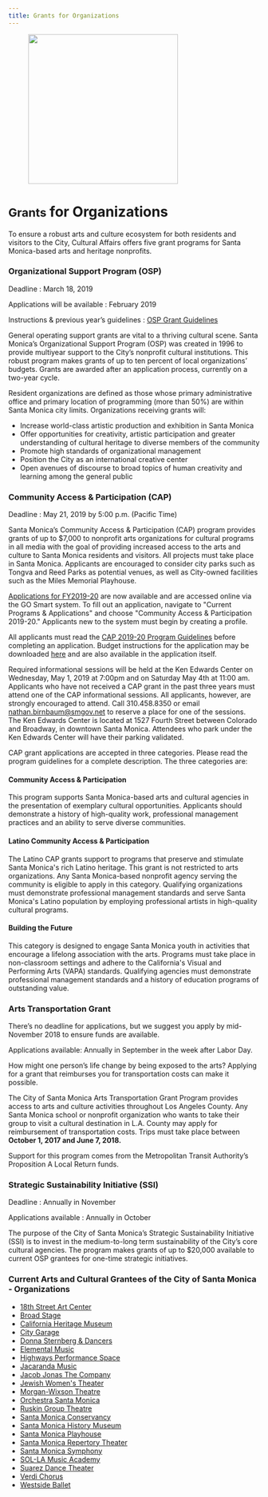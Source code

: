 ```yaml
---
title: Grants for Organizations
---
```


<figure>
  <img src="https://static-artsamo.digitalservice.la/uploads/coast-samba.jpg" height="300" alt="" />
</figure>


<small>Grants</small> for Organizations
===============================

To ensure a robust arts and culture ecosystem for both residents and visitors to the City, Cultural Affairs offers five grant programs for Santa Monica-based arts and heritage nonprofits.

### Organizational Support Program (OSP)

Deadline
: March 18, 2019

Applications will be available
: February 2019

Instructions & previous year’s guidelines
: [OSP Grant Guidelines](https://www.smgov.net/uploadedFiles/Portals/Culture/Grants/Organization_Support_Grant_Program/Guidelines%20OSP%202019-21%20final.pdf)

General operating support grants are vital to a thriving cultural scene. Santa Monica’s Organizational Support Program (OSP) was created in 1996 to provide multiyear support to the City’s nonprofit cultural institutions. This robust program makes grants of up to ten percent of local organizations’ budgets. Grants are awarded after an application process, currently on a two-year cycle.

Resident organizations are defined as those whose primary administrative office and primary location of programming (more than 50%) are within Santa Monica city limits. Organizations receiving grants will:

*   Increase world-class artistic production and exhibition in Santa Monica
*   Offer opportunities for creativity, artistic participation and greater understanding of cultural heritage to diverse members of the community
*   Promote high standards of organizational management
*   Position the City as an international creative center
*   Open avenues of discourse to broad topics of human creativity and learning among the general public

### Community Access & Participation (CAP)

Deadline
: May 21, 2019 by 5:00 p.m. (Pacific Time)

Santa Monica’s Community Access & Participation (CAP) program provides grants of up to $7,000 to nonprofit arts organizations for cultural programs in all media with the goal of providing increased access to the arts and culture to Santa Monica residents and visitors. All projects must take place in Santa Monica. Applicants are encouraged to consider city parks such as Tongva and Reed Parks as potential venues, as well as City-owned facilities such as the Miles Memorial Playhouse. 

[Applications for FY2019-20](https://smcad.gosmart.org/) are now available and are accessed online via the GO Smart system. To fill out an application, navigate to "Current Programs & Applications" and choose "Community Access & Participation 2019-20." Applicants new to the system must begin by creating a profile.

All applicants must read the [CAP 2019-20 Program Guidelines](https://www.smgov.net/uploadedFiles/Portals/Culture/Grants/CAP_Grant_Program/CAP%20Guidelines%202019-20%20final.pdf) before completing an application. Budget instructions for the application may be downloaded [here](https://www.smgov.net/uploadedFiles/Portals/Culture/Grants/CAP_Grant_Program/Budget%20Instructions%20-%20CAP.doc) and are also available in the application itself.

Required informational sessions will be held at the Ken Edwards Center on Wednesday, May 1, 2019 at 7:00pm and on Saturday May 4th at 11:00 am. Applicants who have not received a CAP grant in the past three years must attend one of the CAP informational sessions. All applicants, however, are strongly encouraged to attend. Call 310.458.8350 or email [nathan.birnbaum@smgov.net](mailto:nathan.birnbaum@smgov.net) to reserve a place for one of the sessions. The Ken Edwards Center is located at 1527 Fourth Street between Colorado and Broadway, in downtown Santa Monica. Attendees who park under the Ken Edwards Center will have their parking validated.

CAP grant applications are accepted in three categories. Please read the program guidelines for a complete description. The three categories are:

#### Community Access & Participation

This program supports Santa Monica-based arts and cultural agencies in the presentation of exemplary cultural opportunities. Applicants should demonstrate a history of high-quality work, professional management practices and an ability to serve diverse communities.

#### Latino Community Access & Participation

The Latino CAP grants support to programs that preserve and stimulate Santa Monica's rich Latino heritage. This grant is not restricted to arts organizations. Any Santa Monica-based nonprofit agency serving the community is eligible to apply in this category. Qualifying organizations must demonstrate professional management standards and serve Santa Monica's Latino population by employing professional artists in high-quality cultural programs.

#### Building the Future

This category is designed to engage Santa Monica youth in activities that encourage a lifelong association with the arts. Programs must take place in non-classroom settings and adhere to the California's Visual and Performing Arts (VAPA) standards. Qualifying agencies must demonstrate professional management standards and a history of education programs of outstanding value.


### Arts Transportation Grant 

There’s no deadline for applications, but we suggest you apply by mid-November 2018 to ensure funds are available.

Applications available: Annually in September in the week after Labor Day.

How might one person’s life change by being exposed to the arts? Applying for a grant that reimburses you for transportation costs can make it possible.

The City of Santa Monica Arts Transportation Grant Program provides access to arts and culture activities throughout Los Angeles County. Any Santa Monica school or nonprofit organization who wants to take their group to visit a cultural destination in L.A. County may apply for reimbursement of transportation costs. Trips must take place between **October 1, 2017 and June 7, 2018.** 

Support for this program comes from the Metropolitan Transit Authority’s Proposition A Local Return funds.

### Strategic Sustainability Initiative (SSI)

Deadline
: Annually in November

Applications available
: Annually in October

The purpose of the City of Santa Monica’s Strategic Sustainability Initiative (SSI) is to invest in the medium-to-long term sustainability of the City’s core cultural agencies. The program makes grants of up to $20,000 available to current OSP grantees for one-time strategic initiatives. 

### Current Arts and Cultural Grantees of the City of Santa Monica - Organizations

*   [18th Street Art Center](https://18thstreet.org/)
*   [Broad Stage](http://thebroadstage.org/)
*   [California Heritage Museum](https://www.californiaheritagemuseum.org/)
*   [City Garage](https://citygarage.org/)
*   [Donna Sternberg & Dancers](http://dsdancers.com/)
*   [Elemental Music](https://www.elementalmusic.org/)
*   [Highways Performance Space](https://highwaysperformance.org/)
*   [Jacaranda Music](https://www.jacarandamusic.org/)
*   [Jacob Jonas The Company](http://jacobjonas.com/)
*   [Jewish Women's Theater](https://www.jewishwomenstheatre.org/)
*   [Morgan-Wixson Theatre](https://www.morgan-wixson.org/)
*   [Orchestra Santa Monica](https://orchestrasantamonica.org/)
*   [Ruskin Group Theatre](https://www.ruskingrouptheatre.com/)
*   [Santa Monica Conservancy](http://www.smconservancy.org/)
*   [Santa Monica History Museum](https://santamonicahistory.org/)
*   [Santa Monica Playhouse](https://www.santamonicaplayhouse.com/)
*   [Santa Monica Repertory Theater](http://www.smsymphony.org/)
*   [Santa Monica Symphony](http://www.smsymphony.org/)
*   [SOL-LA Music Academy](https://sollamusicacademy.org/)
*   [Suarez Dance Theater](http://www.suarezdance.org/)
*   [Verdi Chorus](http://www.verdichorus.org/)
*   [Westside Ballet](https://westsideballet.com/)

